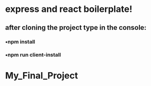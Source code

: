 # express and react boilerplate!

## after cloning the project type in the console:

### •npm install

### •npm run client-install
# My_Final_Project
